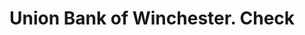 ---
doi: 10.7916/D8Z6216N
date_other: '1899'
date_other_textual: '1899'
form: printed ephemera
genre:
- Checks (bank checks)
name:
- Union Bank of Winchester
object_in_context_url: https://biggert.cul.columbia.edu/items/view/ave_biggert_01584
subject_hierarchical_geographic:
- Winchester, Virginia, United States
subject_name:
- Union Bank of Winchester
title: Union Bank of Winchester. Check
sort_title: Union Bank of Winchester. Check
call_number: ave_biggert_01584
coordinates:
- 39.18333333333333,-78.16666666666667
pid: ave_biggert_01584
identifiers: ave_biggert_01584
permalink: /biggert/ave_biggert_01584/
layout: iiif-image-page
---